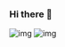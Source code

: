 ### Hi there 👋

![img](https://github-readme-stats.vercel.app/api?username=Wgrape&show_icons=true)
![img](https://github-readme-stats.vercel.app/api/top-langs/?username=wgrape&layout=compact)
